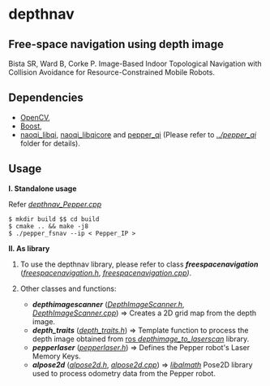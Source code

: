 # depthnav

## Free-space navigation using depth image
Bista SR, Ward B, Corke P. Image-Based Indoor Topological Navigation with Collision Avoidance for Resource-Constrained Mobile Robots.   

## Dependencies
* [OpenCV](https://opencv.org/),
* [Boost](https://www.boost.org/),
* [naoqi_libqi](http://wiki.ros.org/naoqi_libqi), [naoqi_libqicore](http://wiki.ros.org/naoqi_libqicore) and [pepper_qi](https://github.com/qcr/pepper_navigation/tree/main/pepper_qi) (Please refer to [*../pepper_qi*](https://github.com/qcr/pepper_navigation/tree/main/pepper_qi) folder for details).

## Usage
**I. Standalone usage**  

Refer [*depthnav_Pepper.cpp*](https://github.com/qcr/pepper_navigation/blob/main/depthnav/depthnav_Pepper.cpp)  
  
`$ mkdir build $$ cd build  `  
`$ cmake .. && make -j8  `  
`$ ./pepper_fsnav --ip < Pepper_IP >`  

**II. As library**  

1. To use the depthnav library, please refer to class ***freespacenavigation*** (*[freespacenavigation.h](https://github.com/qcr/pepper_navigation/blob/main/depthnav/freespacenavigation.h)*, *[freespacenavigation.cpp](https://github.com/qcr/pepper_navigation/blob/main/depthnav/freespacenavigation.cpp))*.  
  
2. Other classes and functions:  
     - ***depthimagescanner*** ([*DepthImageScanner.h*](pepper_navigation/depthnav/DepthImageScanner.h), [*DepthImageScanner.cpp*](https://github.com/qcr/pepper_navigation/blob/main/depthnav/DepthImageScanner.cpp)) => Creates a 2D grid map from the depth image. 
     - ***depth_traits*** ([*depth_traits.h*](https://github.com/qcr/pepper_navigation/blob/main/depthnav/depth_traits.h)) => Template function to process the depth image obtained from [ros *depthimage_to_laserscan*](https://github.com/ros-perception/depthimage_to_laserscan) library.
     - ***pepperlaser*** ([*pepperlaser.h*](https://github.com/qcr/pepper_navigation/blob/main/depthnav/pepperlaser.h)) => Defines the Pepper robot's Laser Memory Keys.
    - ***alpose2d*** ([*alpose2d.h*](https://github.com/qcr/pepper_navigation/blob/main/depthnav/alpose2d.h), [*alpose2d.cpp*](https://github.com/qcr/pepper_navigation/blob/main/depthnav/alpose2d.cpp)) => *[libalmath](https://github.com/aldebaran/libalmath )* Pose2D library used to process odometry data from the Pepper robot.



